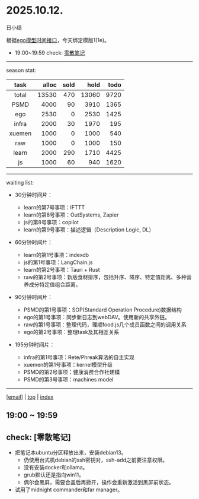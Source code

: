 # 2025.10.12.
日小结

<a id="top"></a>
根据[ego模型时间接口](https://gitee.com/hyg/blog/blob/master/timeflow.md)，今天绑定模版1(1e)。

<a id="index"></a>
- 19:00~19:59	check: [零散笔记](#20251012190000)

---
season stat:

| task | alloc | sold | hold | todo |
| :---: | ---: | ---: | ---: | ---: |
| total | 13530 | 470 | 13060 | 9720 |
| PSMD | 4000 | 90 | 3910 | 1365 |
| ego | 2530 | 0 | 2530 | 1425 |
| infra | 2000 | 30 | 1970 | 195 |
| xuemen | 1000 | 0 | 1000 | 540 |
| raw | 1000 | 0 | 1000 | 150 |
| learn | 2000 | 290 | 1710 | 4425 |
| js | 1000 | 60 | 940 | 1620 |

---
waiting list:


- 30分钟时间片：
  - learn的第7号事项：IFTTT
  - learn的第8号事项：OutSystems, Zapier
  - js的第8号事项：copilot
  - learn的第9号事项：描述逻辑（Description Logic, DL）

- 60分钟时间片：
  - learn的第1号事项：indexdb
  - js的第1号事项：LangChain.js
  - learn的第2号事项：Tauri + Rust
  - raw的第2号事项：新版食材排序，包括升序、降序、特定值距离、多种营养成分特定值组合距离。

- 90分钟时间片：
  - PSMD的第1号事项：SOP(Standard Operation Procedure)数据结构
  - ego的第1号事项：同步新日志到webDAV。使用新的共享外链。
  - raw的第1号事项：整理代码，理顺food.js几个成员函数之间的调用关系
  - ego的第2号事项：整理task及其相互关系

- 195分钟时间片：
  - infra的第1号事项：Rete/Phreak算法的自主实现
  - xuemen的第1号事项：kernel模型升级
  - PSMD的第2号事项：健康消费合作社建模
  - PSMD的第3号事项：machines model

---
<a href="mailto:huangyg@mars22.com?subject=关于2025.10.12.[无名任务]任务&body=日期: 2025.10.12.%0D%0A序号: 7%0D%0A手稿:../../draft/2025/20251012.02.md%0D%0A---请勿修改邮件主题及以上内容 从下一行开始写您的想法---%0D%0A">[email]</a> | [top](#top) | [index](#index)
<a id="20251012190000"></a>
## 19:00 ~ 19:59
## check: [零散笔记]

- 把笔记本ubuntu分区释放出来，安装debian13。
	- 仍使用台式机debian的ssh密钥对，ssh-add之前要注意权限。
	- 没有安装docker和ollama。
	- grub默认还是指向win11。
	- 偶尔会黑屏，需要合盖后再掀开，操作会重新激活到黑屏前状态。
- 试用了midnight commander和far manager。
